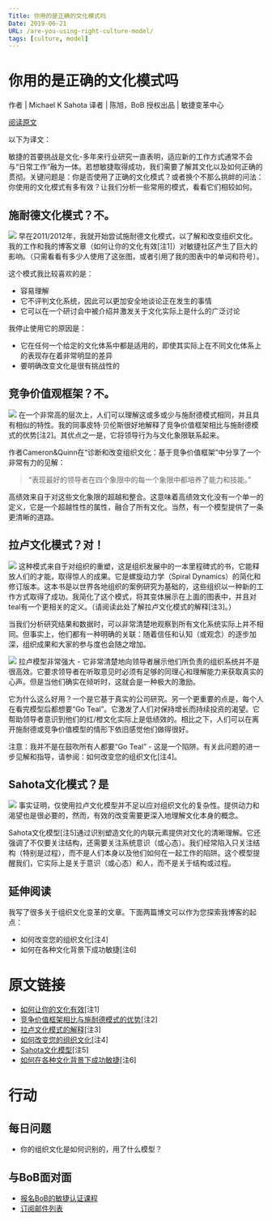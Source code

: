 ```yaml
---
Title: 你用的是正确的文化模式吗
Date: 2019-06-21
URL: /are-you-using-right-culture-model/
tags: [culture, model]
---
```


# 你用的是正确的文化模式吗
作者 | Michael K Sahota
译者 | 陈旭，BoB
授权出品 | 敏捷变革中心

[阅读原文](http://agilitrix.com/2019/02/are-you-using-the-right-culture-model/)

以下为译文：

敏捷的首要挑战是文化-多年来行业研究一直表明，适应新的工作方式通常不会与“日常工作”融为一体。若想敏捷取得成功，我们需要了解其文化以及如何正确的贯彻。关键问题是：你是否使用了正确的文化模式？或者换个不那么挑衅的问法：你使用的文化模式有多有效？让我们分析一些常用的模式，看看它们相较如何。

## 施耐德文化模式？不。
![](/images/Schneider-Culture-Model.jpg)
早在2011/2012年，我就开始尝试施耐德文化模式，以了解和改变组织文化。我的工作和我的博客文章（如何让你的文化有效[注1]）对敏捷社区产生了巨大的影响。（只需看看有多少人使用了这张图，或者引用了我的图表中的单词和符号）。

这个模式我比较喜欢的是：
- 容易理解
- 它不评判文化系统，因此可以更加安全地谈论正在发生的事情
- 它可以在一个研讨会中被介绍并激发关于文化实际上是什么的广泛讨论

我停止使用它的原因是：
- 它在任何一个给定的文化体系中都是适用的，即使其实际上在不同文化体系上的表现存在着非常明显的差异
- 要明确改变文化是很有挑战性的

## 竞争价值观框架？不。
![](/images/competing-value-culture.png)
在一个非常高的层次上，人们可以理解这或多或少与施耐德模式相同，并且具有相似的特性。我的同事皮特·贝伦斯很好地解释了竞争价值框架相比与施耐德模式的优势[注2]。其优点之一是，它将领导行为与文化象限联系起来。

作者Cameron&Quinn在“诊断和改变组织文化：基于竞争价值框架”中分享了一个非常有力的见解：

> “表现最好的领导者在四个象限中的每一个象限中都培养了能力和技能。”

高绩效来自于对这些文化象限的超越和整合。这意味着高绩效文化没有一个单一的定义，它是一个超越性性的属性，融合了所有文化。当然，有一个模型提供了一条更清晰的道路。

## 拉卢文化模式？对！
![](/images/Laloux-Culture-Model-001.jpg)
这种模式来自于对组织的重塑，这是组织发展中的一本里程碑式的书，它能释放人们的才能，取得惊人的成果。它是螺旋动力学（Spiral Dynamics）的简化和修订版本。这本书是以世界各地组织的案例研究为基础的，这些组织以一种新的工作方式取得了成功。我简化了这个模式，将其变体展示在上面的图表中，并且对teal有一个更相关的定义。（请阅读此处了解拉卢文化模式的解释[注3]。）

当我们分析研究结果和数据时，可以非常清楚地观察到所有文化系统实际上并不相同。但事实上，他们都有一种明确的关联：随着信任和认知（或观念）的逐步加深，组织成果和大家的参与度也会随之增加。

![](/images/Laloux-Culture-Consciousness-Engagement.png)
拉卢模型非常强大 - 它非常清楚地向领导者展示他们所负责的组织系统并不是很高效。它要求领导者在听取意见时必须有足够的同理心和理解能力来获取真实的心声。但是当他们确实在倾听时，这就会是一种极大的激励。

它为什么这么好用？一个是它基于真实的公司研究。另一个更重要的点是，每个人在看完模型后都想要“Go Teal”。它激发了人们对保持增长而持续投资的渴望。它帮助领导者意识到他们的红/橙文化实际上是低绩效的。相比之下，人们可以在离开施耐德或竞争价值模型的情形下依旧感觉他们做得很好。

注意：我并不是在鼓吹所有人都要“Go Teal” - 这是一个陷阱。有关此问题的进一步见解和指导，请参阅：如何改变您的组织文化[注4]。

## Sahota文化模式？是
![](/images/Sahota-Culture-Model.jpeg)
事实证明，仅使用拉卢文化模型并不足以应对组织文化的复杂性。提供动力和渴望也是很必要的，然而，有效的改变需要更深入地理解文化本身的概念。

Sahota文化模型[注5]通过识别塑造文化的内联元素提供对文化的清晰理解。它还强调了不仅要关注结构，还需要关注系统意识（或心态）。我们经常陷入只关注结构（特别是过程），而不是人们本身以及他们如何在一起工作的陷阱。这个模型提醒我们，它实际上是关于意识（或心态）和人，而不是关于结构或过程。

## 延伸阅读

我写了很多关于组织文化变革的文章。下面两篇博文可以作为您探索我博客的起点：
- 如何改变您的组织文化[注4]
- 如何在各种文化背景下成功敏捷[注6] 

# 原文链接

- [如何让你的文化有效](http://agilitrix.com/2011/03/how-to-make-your-culture-work/)[注1]
- [竞争价值框架相比与施耐德模式的优势](https://trailridgeconsulting.com/blog/culture-model-schneider-cvf/)[注2]
- [拉卢文化模式的解释](http://agilitrix.com/2015/01/laloux-culture-model/)[注3]
- [如何改变您的组织文化](http://agilitrix.com/2018/07/change-organizational-culture/)[注4]
- [Sahota文化模型](http://agilitrix.com/2016/04/culture-centre-organization/)[注5]
- [如何在各种文化背景下成功敏捷](http://agilitrix.com/2018/09/how-to-be-successful-agile-any-culture-with-bubble/)[注6]

# 行动

## 每日问题
- 你的组织文化是如何识别的，用了什么模型？

## 与BoB面对面
- [报名BoB的敏捷认证课程](http://yihuode.io/brands/33)
- [订阅邮件列表](https://tinyletter.com/bobjiang)
